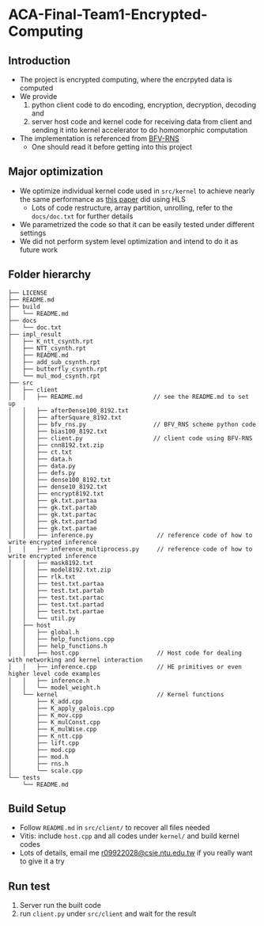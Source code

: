 # ACA-Final-Team1-Encrypted-Computing

## Introduction

- The project is encrypted computing, where the encrpyted data is computed
- We provide
	1. python client code to do encoding, encryption, decryption, decoding and 
	2. server host code and kernel code for receiving data from client and sending it into kernel accelerator to do homomorphic computation
- The implementation is referenced from [BFV-RNS](https://link.springer.com/chapter/10.1007/978-3-030-12612-4_5)
	- One should read it before getting into this project
  
## Major optimization

- We optimize individual kernel code used in `src/kernel` to achieve nearly the same performance as [this paper](https://ieeexplore.ieee.org/document/8675244) did using HLS
	- Lots of code restructure, array partition, unrolling, refer to the `docs/doc.txt` for further details
- We parametrized the code so that it can be easily tested under different settings
- We did not perform system level optimization and intend to do it as future work


## Folder hierarchy

```
├── LICENSE
├── README.md
├── build
│   └── README.md
├── docs
│   └── doc.txt
├── impl_result
│   ├── K_ntt_csynth.rpt
│   ├── NTT_csynth.rpt
│   ├── README.md
│   ├── add_sub_csynth.rpt
│   ├── butterfly_csynth.rpt
│   └── mul_mod_csynth.rpt
├── src
│   ├── client
│   │   ├── README.md                    // see the README.md to set up
│   │   ├── afterDense100_8192.txt
│   │   ├── afterSquare_8192.txt
│   │   ├── bfv_rns.py                   // BFV_RNS scheme python code
│   │   ├── bias100_8192.txt
│   │   ├── client.py                    // client code using BFV-RNS
│   │   ├── cnn8192.txt.zip
│   │   ├── ct.txt
│   │   ├── data.h
│   │   ├── data.py
│   │   ├── defs.py
│   │   ├── dense100_8192.txt
│   │   ├── dense10_8192.txt
│   │   ├── encrypt8192.txt
│   │   ├── gk.txt.partaa
│   │   ├── gk.txt.partab
│   │   ├── gk.txt.partac
│   │   ├── gk.txt.partad
│   │   ├── gk.txt.partae
│   │   ├── inference.py                  // reference code of how to write encrypted inference
│   │   ├── inference_multiprocess.py     // reference code of how to write encrypted inference
│   │   ├── mask8192.txt
│   │   ├── model8192.txt.zip
│   │   ├── rlk.txt
│   │   ├── test.txt.partaa
│   │   ├── test.txt.partab
│   │   ├── test.txt.partac
│   │   ├── test.txt.partad
│   │   ├── test.txt.partae
│   │   └── util.py
│   ├── host
│   │   ├── global.h
│   │   ├── help_functions.cpp
│   │   ├── help_functions.h
│   │   ├── host.cpp                      // Host code for dealing with networking and kernel interaction
│   │   ├── inference.cpp                 // HE primitives or even higher level code examples
│   │   ├── inference.h
│   │   └── model_weight.h
│   └── kernel                            // Kernel functions
│       ├── K_add.cpp
│       ├── K_apply_galois.cpp
│       ├── K_mov.cpp
│       ├── K_mulConst.cpp
│       ├── K_mulWise.cpp
│       ├── K_ntt.cpp
│       ├── lift.cpp
│       ├── mod.cpp
│       ├── mod.h
│       ├── rns.h
│       └── scale.cpp
└── tests
    └── README.md
```

## Build Setup

- Follow `README.md` in `src/client/` to recover all files needed
- Vitis: include `host.cpp` and all codes under `kernel/` and build kernel codes
- Lots of details, email me <r09922028@csie.ntu.edu.tw> if you really want to give it a try

## Run test

1. Server run the built code
2. run `client.py` under `src/client` and wait for the result


